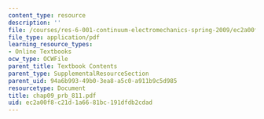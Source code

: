 ```yaml
---
content_type: resource
description: ''
file: /courses/res-6-001-continuum-electromechanics-spring-2009/ec2a00f8c21d1a6681bc191dfdb2cdad_chap09_prb_811.pdf
file_type: application/pdf
learning_resource_types:
- Online Textbooks
ocw_type: OCWFile
parent_title: Textbook Contents
parent_type: SupplementalResourceSection
parent_uid: 94a6b993-49b0-3ea8-a5c0-a911b9c5d985
resourcetype: Document
title: chap09_prb_811.pdf
uid: ec2a00f8-c21d-1a66-81bc-191dfdb2cdad
---
```

